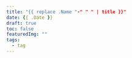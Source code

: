 ```yaml
---
title: "{{ replace .Name "-" " " | title }}"
date: {{ .Date }}
draft: true
toc: false
featuredImg: ""
tags: 
  - tag
---
```


